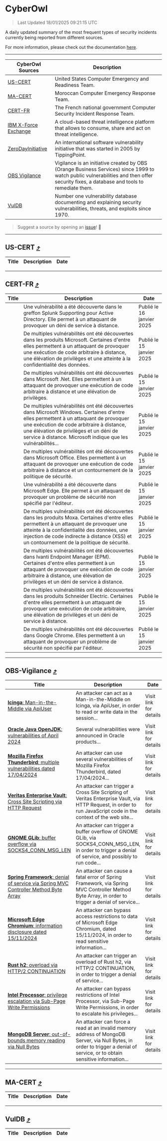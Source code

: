 
 <div id='top'></div>

# CyberOwl

 > Last Updated 18/01/2025 09:21:15 UTC
 
 A daily updated summary of the most frequent types of security incidents currently being reported from different sources.
 
 For more information, please check out the documentation [here](./docs/README.md).
 
 ---
 |CyberOwl Sources|Description|
 |---|---|
 |[US-CERT](#us-cert-arrow_heading_up)|United States Computer Emergency and Readiness Team.|
 |[MA-CERT](#ma-cert-arrow_heading_up)|Moroccan Computer Emergency Response Team.|
 |[CERT-FR](#cert-fr-arrow_heading_up)|The French national government Computer Security Incident Response Team.|
 |[IBM X-Force Exchange](#ibmcloud-arrow_heading_up)|A cloud-based threat intelligence platform that allows to consume, share and act on threat intelligence.|
 |[ZeroDayInitiative](#zerodayinitiative-arrow_heading_up)|An international software vulnerability initiative that was started in 2005 by TippingPoint.|
 |[OBS Vigilance](#obs-vigilance-arrow_heading_up)|Vigilance is an initiative created by OBS (Orange Business Services) since 1999 to watch public vulnerabilities and then offer security fixes, a database and tools to remediate them.|
 |[VulDB](#vuldb-arrow_heading_up)|Number one vulnerability database documenting and explaining security vulnerabilities, threats, and exploits since 1970.|
 
 > Suggest a source by opening an [issue](https://github.com/karimhabush/cyberowl/issues)! :raised_hands:
 ---

## US-CERT [:arrow_heading_up:](#cyberowl)

 |Title|Description|Date|
 |---|---|---|
 
 ---

## CERT-FR [:arrow_heading_up:](#cyberowl)

 |Title|Description|Date|
 |---|---|---|
 |[](https://www.cert.ssi.gouv.fr/avis/CERTFR-2025-AVI-0042/)|Une vulnérabilité a été découverte dans le greffon Splunk Supporting pour Active Directory. Elle permet à un attaquant de provoquer un déni de service à distance.|Publié le 16 janvier 2025|
 |[](https://www.cert.ssi.gouv.fr/avis/CERTFR-2025-AVI-0041/)|De multiples vulnérabilités ont été découvertes dans les produits Microsoft. Certaines d'entre elles permettent à un attaquant de provoquer une exécution de code arbitraire à distance, une élévation de privilèges et une atteinte à la confidentialité des données.|Publié le 15 janvier 2025|
 |[](https://www.cert.ssi.gouv.fr/avis/CERTFR-2025-AVI-0040/)|De multiples vulnérabilités ont été découvertes dans Microsoft .Net. Elles permettent à un attaquant de provoquer une exécution de code arbitraire à distance et une élévation de privilèges.|Publié le 15 janvier 2025|
 |[](https://www.cert.ssi.gouv.fr/avis/CERTFR-2025-AVI-0039/)|De multiples vulnérabilités ont été découvertes dans Microsoft Windows. Certaines d'entre elles permettent à un attaquant de provoquer une exécution de code arbitraire à distance, une élévation de privilèges et un déni de service à distance. Microsoft indique que les vulnérabilités...|Publié le 15 janvier 2025|
 |[](https://www.cert.ssi.gouv.fr/avis/CERTFR-2025-AVI-0038/)|De multiples vulnérabilités ont été découvertes dans Microsoft Office. Elles permettent à un attaquant de provoquer une exécution de code arbitraire à distance et un contournement de la politique de sécurité.|Publié le 15 janvier 2025|
 |[](https://www.cert.ssi.gouv.fr/avis/CERTFR-2025-AVI-0037/)|Une vulnérabilité a été découverte dans Microsoft Edge. Elle permet à un attaquant de provoquer un problème de sécurité non spécifié par l'éditeur.|Publié le 15 janvier 2025|
 |[](https://www.cert.ssi.gouv.fr/avis/CERTFR-2025-AVI-0036/)|De multiples vulnérabilités ont été découvertes dans les produits Moxa. Certaines d'entre elles permettent à un attaquant de provoquer une atteinte à la confidentialité des données, une injection de code indirecte à distance (XSS) et un contournement de la politique de sécurité.|Publié le 15 janvier 2025|
 |[](https://www.cert.ssi.gouv.fr/avis/CERTFR-2025-AVI-0035/)|De multiples vulnérabilités ont été découvertes dans Ivanti Endpoint Manager (EPM). Certaines d'entre elles permettent à un attaquant de provoquer une exécution de code arbitraire à distance, une élévation de privilèges et un déni de service à distance.|Publié le 15 janvier 2025|
 |[](https://www.cert.ssi.gouv.fr/avis/CERTFR-2025-AVI-0034/)|De multiples vulnérabilités ont été découvertes dans les produits Schneider Electric. Certaines d'entre elles permettent à un attaquant de provoquer une exécution de code arbitraire, une élévation de privilèges et un déni de service à distance.|Publié le 15 janvier 2025|
 |[](https://www.cert.ssi.gouv.fr/avis/CERTFR-2025-AVI-0033/)|De multiples vulnérabilités ont été découvertes dans Google Chrome. Elles permettent à un attaquant de provoquer un problème de sécurité non spécifié par l'éditeur.|Publié le 15 janvier 2025|
 
 ---

## OBS-Vigilance [:arrow_heading_up:](#cyberowl)

 |Title|Description|Date|
 |---|---|---|
 |[<a href="https://vigilance.fr/vulnerability/Icinga-Man-in-the-Middle-via-ApiUser-45682" class="noirorange"><b>Icinga</b>: Man-in-the-Middle via ApiUser</a>](https://vigilance.fr/vulnerability/Icinga-Man-in-the-Middle-via-ApiUser-45682)|An attacker can act as a Man-in-the-Middle on Icinga, via ApiUser, in order to read or write data in the session...|Visit link for details|
 |[<a href="https://vigilance.fr/vulnerability/Oracle-Java-OpenJDK-vulnerabilities-of-April-2024-44086" class="noirorange"><b>Oracle Java  OpenJDK</b>: vulnerabilities of April 2024</a>](https://vigilance.fr/vulnerability/Oracle-Java-OpenJDK-vulnerabilities-of-April-2024-44086)|Several vulnerabilities were announced in Oracle products...|Visit link for details|
 |[<a href="https://vigilance.fr/vulnerability/Mozilla-Firefox-Thunderbird-multiple-vulnerabilities-dated-17-04-2024-44085" class="noirorange"><b>Mozilla Firefox  Thunderbird</b>: multiple vulnerabilities dated 17/04/2024</a>](https://vigilance.fr/vulnerability/Mozilla-Firefox-Thunderbird-multiple-vulnerabilities-dated-17-04-2024-44085)|An attacker can use several vulnerabilities of Mozilla Firefox  Thunderbird, dated 17/04/2024...|Visit link for details|
 |[<a href="https://vigilance.fr/vulnerability/Veritas-Enterprise-Vault-Cross-Site-Scripting-via-HTTP-Request-45680" class="noirorange"><b>Veritas Enterprise Vault</b>: Cross Site Scripting via HTTP Request</a>](https://vigilance.fr/vulnerability/Veritas-Enterprise-Vault-Cross-Site-Scripting-via-HTTP-Request-45680)|An attacker can trigger a Cross Site Scripting of Veritas Enterprise Vault, via HTTP Request, in order to run JavaScript code in the context of the web site...|Visit link for details|
 |[<a href="https://vigilance.fr/vulnerability/GNOME-GLib-buffer-overflow-via-SOCKS4-CONN-MSG-LEN-45667" class="noirorange"><b>GNOME GLib</b>: buffer overflow via SOCKS4_CONN_MSG_LEN</a>](https://vigilance.fr/vulnerability/GNOME-GLib-buffer-overflow-via-SOCKS4-CONN-MSG-LEN-45667)|An attacker can trigger a buffer overflow of GNOME GLib, via SOCKS4_CONN_MSG_LEN, in order to trigger a denial of service, and possibly to run code...|Visit link for details|
 |[<a href="https://vigilance.fr/vulnerability/Spring-Framework-denial-of-service-via-Spring-MVC-Controller-Method-Byte-Array-45666" class="noirorange"><b>Spring Framework</b>: denial of service via Spring MVC Controller Method Byte Array</a>](https://vigilance.fr/vulnerability/Spring-Framework-denial-of-service-via-Spring-MVC-Controller-Method-Byte-Array-45666)|An attacker can cause a fatal error of Spring Framework, via Spring MVC Controller Method Byte Array, in order to trigger a denial of service...|Visit link for details|
 |[<a href="https://vigilance.fr/vulnerability/Microsoft-Edge-Chromium-information-disclosure-dated-15-11-2024-45665" class="noirorange"><b>Microsoft Edge Chromium</b>: information disclosure dated 15/11/2024</a>](https://vigilance.fr/vulnerability/Microsoft-Edge-Chromium-information-disclosure-dated-15-11-2024-45665)|An attacker can bypass access restrictions to data of Microsoft Edge Chromium, dated 15/11/2024, in order to read sensitive information...|Visit link for details|
 |[<a href="https://vigilance.fr/vulnerability/Rust-h2-overload-via-HTTP-2-CONTINUATION-44069" class="noirorange"><b>Rust h2</b>: overload via HTTP/2 CONTINUATION</a>](https://vigilance.fr/vulnerability/Rust-h2-overload-via-HTTP-2-CONTINUATION-44069)|An attacker can trigger an overload of Rust h2, via HTTP/2 CONTINUATION, in order to trigger a denial of service...|Visit link for details|
 |[<a href="https://vigilance.fr/vulnerability/Intel-Processor-privilege-escalation-via-Sub-Page-Write-Permissions-45664" class="noirorange"><b>Intel Processor</b>: privilege escalation via Sub-Page Write Permissions</a>](https://vigilance.fr/vulnerability/Intel-Processor-privilege-escalation-via-Sub-Page-Write-Permissions-45664)|An attacker can bypass restrictions of Intel Processor, via Sub-Page Write Permissions, in order to escalate his privileges...|Visit link for details|
 |[<a href="https://vigilance.fr/vulnerability/MongoDB-Server-out-of-bounds-memory-reading-via-Null-Bytes-45663" class="noirorange"><b>MongoDB Server</b>: out-of-bounds memory reading via Null Bytes</a>](https://vigilance.fr/vulnerability/MongoDB-Server-out-of-bounds-memory-reading-via-Null-Bytes-45663)|An attacker can force a read at an invalid memory address of MongoDB Server, via Null Bytes, in order to trigger a denial of service, or to obtain sensitive information...|Visit link for details|
 
 ---

## MA-CERT [:arrow_heading_up:](#cyberowl)

 |Title|Description|Date|
 |---|---|---|
 
 ---

## VulDB [:arrow_heading_up:](#cyberowl)

 |Title|Description|Date|
 |---|---|---|
 